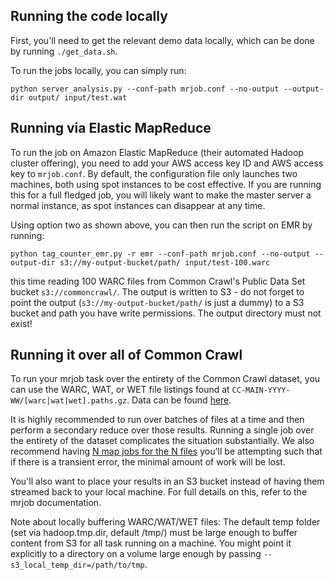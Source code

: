 ## Running the code locally

First, you'll need to get the relevant demo data locally, which can be done by running `./get_data.sh`.

To run the jobs locally, you can simply run:

```
python server_analysis.py --conf-path mrjob.conf --no-output --output-dir output/ input/test.wat
```

## Running via Elastic MapReduce

To run the job on Amazon Elastic MapReduce (their automated Hadoop cluster offering), you need to add your AWS access key ID and AWS access key to `mrjob.conf`.
By default, the configuration file only launches two machines, both using spot instances to be cost effective. If you are running this for a full fledged job, you will likely want to make the master server a normal instance, as spot instances can disappear at any time.

Using option two as shown above, you can then run the script on EMR by running:

    python tag_counter_emr.py -r emr --conf-path mrjob.conf --no-output --output-dir s3://my-output-bucket/path/ input/test-100.warc

this time reading 100 WARC files from Common Crawl's Public Data Set bucket `s3://commoncrawl/`. The output is written to S3 - do not forget to point the output (`s3://my-output-bucket/path/` is just a dummy) to a S3 bucket and path you have write permissions. The output directory must not exist!

## Running it over all of Common Crawl

To run your mrjob task over the entirety of the Common Crawl dataset, you can use the WARC, WAT, or WET file listings found at `CC-MAIN-YYYY-WW/[warc|wat|wet].paths.gz`. Data can be found [here](https://commoncrawl.org/the-data/get-started/).

It is highly recommended to run over batches of files at a time and then perform a secondary reduce over those results.
Running a single job over the entirety of the dataset complicates the situation substantially.
We also recommend having [N map jobs for the N files](https://groups.google.com/forum/#!topic/mrjob/o9t5FrgkMCs) you'll be attempting such that if there is a transient error, the minimal amount of work will be lost.

You'll also want to place your results in an S3 bucket instead of having them streamed back to your local machine.
For full details on this, refer to the mrjob documentation.

Note about locally buffering WARC/WAT/WET files: The default temp folder (set via hadoop.tmp.dir, default /tmp/) must be large enough to buffer content from S3 for all task running on a machine. You might point it explicitly to a directory on a volume large enough by passing `--s3_local_temp_dir=/path/to/tmp`.
